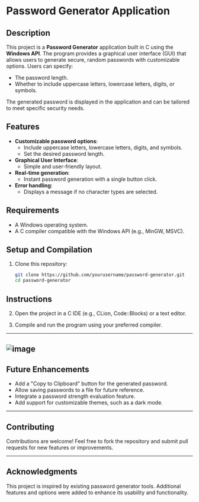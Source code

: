 # Password Generator Application

## Description
This project is a **Password Generator** application built in C using the **Windows API**. The program provides a graphical user interface (GUI) that allows users to generate secure, random passwords with customizable options. Users can specify:
- The password length.
- Whether to include uppercase letters, lowercase letters, digits, or symbols.

The generated password is displayed in the application and can be tailored to meet specific security needs.

## Features
- **Customizable password options**:
  - Include uppercase letters, lowercase letters, digits, and symbols.
  - Set the desired password length.
- **Graphical User Interface**:
  - Simple and user-friendly layout.
- **Real-time generation**:
  - Instant password generation with a single button click.
- **Error handling**:
  - Displays a message if no character types are selected.

## Requirements
- A Windows operating system.
- A C compiler compatible with the Windows API (e.g., MinGW, MSVC).

## Setup and Compilation
1. Clone this repository:
   ```bash
   git clone https://github.com/yourusername/password-generator.git
   cd password-generator

## Instructions

2. Open the project in a C IDE (e.g., CLion, Code::Blocks) or a text editor.

3. Compile and run the program using your preferred compiler.

---
![image](https://github.com/user-attachments/assets/cd738d48-4cc7-4833-8445-c705d52566b2)
---
## Future Enhancements
- Add a "Copy to Clipboard" button for the generated password.
- Allow saving passwords to a file for future reference.
- Integrate a password strength evaluation feature.
- Add support for customizable themes, such as a dark mode.

---

## Contributing
Contributions are welcome! Feel free to fork the repository and submit pull requests for new features or improvements.

---

## Acknowledgments
This project is inspired by existing password generator tools. Additional features and options were added to enhance its usability and functionality.
